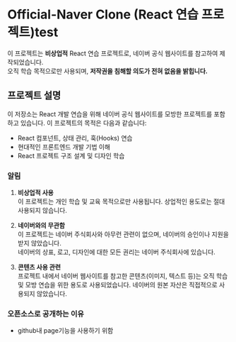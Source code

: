 # Official-Naver Clone (React 연습 프로젝트)test

이 프로젝트는 **비상업적** React 연습 프로젝트로, 네이버 공식 웹사이트를 참고하여 제작되었습니다.  
오직 학습 목적으로만 사용되며, **저작권을 침해할 의도가 전혀 없음을 밝힙니다.**

## 프로젝트 설명

이 저장소는 React 개발 연습을 위해 네이버 공식 웹사이트를 모방한 프로젝트를 포함하고 있습니다. 이 프로젝트의 목적은 다음과 같습니다:

- React 컴포넌트, 상태 관리, 훅(Hooks) 연습
- 현대적인 프론트엔드 개발 기법 이해
- React 프로젝트 구조 설계 및 디자인 학습

### 알림

1. **비상업적 사용**  
   이 프로젝트는 개인 학습 및 교육 목적으로만 사용됩니다. 상업적인 용도로는 절대 사용되지 않습니다.

2. **네이버와의 무관함**  
   이 프로젝트는 네이버 주식회사와 아무런 관련이 없으며, 네이버의 승인이나 지원을 받지 않았습니다.  
   네이버의 상표, 로고, 디자인에 대한 모든 권리는 네이버 주식회사에 있습니다.

3. **콘텐츠 사용 관련**  
   프로젝트 내에서 네이버 웹사이트를 참고한 콘텐츠(이미지, 텍스트 등)는 오직 학습 및 모방 연습을 위한 용도로 사용되었습니다. 네이버의 원본 자산은 직접적으로 사용되지 않았습니다.

### 오픈소스로 공개하는 이유

- github내 page기능을 사용하기 위함
